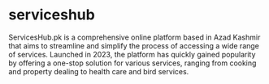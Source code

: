 # serviceshub
ServicesHub.pk is a comprehensive online platform based in Azad Kashmir that aims to streamline and simplify the process of accessing a wide range of services. Launched in 2023, the platform has quickly gained popularity by offering a one-stop solution for various services, ranging from cooking and property dealing to health care and bird services.
